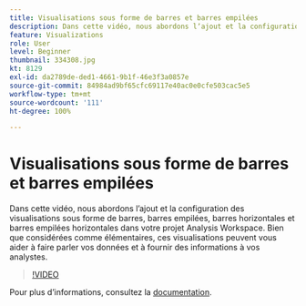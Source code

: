 ```yaml
---
title: Visualisations sous forme de barres et barres empilées
description: Dans cette vidéo, nous abordons lʼajout et la configuration des visualisations sous forme de barres, barres empilées, barres horizontales et barres empilées horizontales dans votre projet Analysis Workspace. Bien que considérées comme élémentaires, ces visualisations peuvent vous aider à faire parler vos données et à fournir des informations à vos analystes.
feature: Visualizations
role: User
level: Beginner
thumbnail: 334308.jpg
kt: 8129
exl-id: da2789de-ded1-4661-9b1f-46e3f3a0857e
source-git-commit: 84984ad9bf65cfc69117e40ac0e0cfe503cac5e5
workflow-type: tm+mt
source-wordcount: '111'
ht-degree: 100%

---
```


# Visualisations sous forme de barres et barres empilées

Dans cette vidéo, nous abordons lʼajout et la configuration des visualisations sous forme de barres, barres empilées, barres horizontales et barres empilées horizontales dans votre projet Analysis Workspace. Bien que considérées comme élémentaires, ces visualisations peuvent vous aider à faire parler vos données et à fournir des informations à vos analystes.

>[!VIDEO](https://video.tv.adobe.com/v/334308/?quality=12&learn=on)

Pour plus dʼinformations, consultez la [documentation](https://experienceleague.adobe.com/docs/analytics/analyze/analysis-workspace/visualizations/bar.html?lang=fr).
